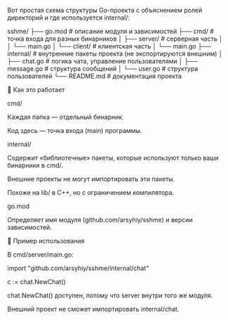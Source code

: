Вот простая схема структуры Go-проекта с объяснением ролей директорий и где используется internal/:

sshme/
├── go.mod          # описание модуля и зависимостей
├── cmd/            # точка входа для разных бинарников
│   ├── server/     # серверная часть
│   │   └── main.go
│   └── client/     # клиентская часть
│       └── main.go
├── internal/       # внутренние пакеты проекта (не экспортируются внешним)
│   ├── chat.go     # логика чата, управление пользователями
│   ├── message.go  # структура сообщений
│   └── user.go     # структура пользователей
└── README.md       # документация проекта

🔹 Как это работает

cmd/

Каждая папка — отдельный бинарник.

Код здесь — точка входа (main) программы.

internal/

Содержит «библиотечные» пакеты, которые используют только ваши бинарники в cmd/.

Внешние проекты не могут импортировать эти пакеты.

Похоже на lib/ в C++, но с ограничением компилятора.

go.mod

Определяет имя модуля (github.com/arsyhiy/sshme) и версии зависимостей.

🔹 Пример использования

В cmd/server/main.go:

import "github.com/arsyhiy/sshme/internal/chat"

c := chat.NewChat()


chat.NewChat() доступен, потому что server внутри того же модуля.

Внешний проект не сможет импортировать internal/chat.
